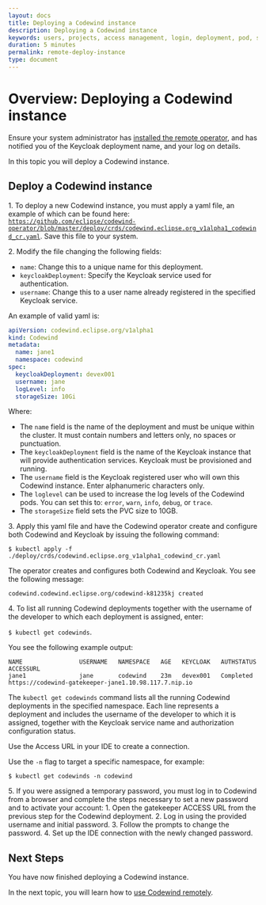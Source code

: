 ```yaml
---
layout: docs
title: Deploying a Codewind instance
description: Deploying a Codewind instance
keywords: users, projects, access management, login, deployment, pod, security, securing cloud connection, remote deployment of Codewind, remote, remote operator, remote codewind instance
duration: 5 minutes
permalink: remote-deploy-instance
type: document
---
```


# Overview: Deploying a Codewind instance

Ensure your system administrator has [installed the remote operator](./remote-install-operator.html), and has notified you of the Keycloak deployment name, and your log on details. 

In this topic you will deploy a Codewind instance.

## Deploy a Codewind instance

1\. To deploy a new Codewind instance, you must apply a yaml file, an example of which can be found here: [`https://github.com/eclipse/codewind-operator/blob/master/deploy/crds/codewind.eclipse.org_v1alpha1_codewind_cr.yaml`](https://github.com/eclipse/codewind-operator/blob/master/deploy/crds/codewind.eclipse.org_v1alpha1_codewind_cr.yaml). Save this file to your system. 

2\. Modify the file changing the following fields:
- `name`: Change this to a unique name for this deployment.
- `keycloakDeployment`: Specify the Keycloak service used for authentication.
- `username`: Change this to a user name already registered in the specified Keycloak service.

An example of valid yaml is:

```yaml
apiVersion: codewind.eclipse.org/v1alpha1
kind: Codewind
metadata:
  name: jane1
  namespace: codewind
spec:
  keycloakDeployment: devex001
  username: jane
  logLevel: info
  storageSize: 10Gi
```

Where:
- The `name` field is the name of the deployment and must be unique within the cluster. It must contain numbers and letters only, no spaces or punctuation.
- The `keycloakDeployment` field is the name of the Keycloak instance that will provide authentication services. Keycloak must be provisioned and running.
- The `username` field is the Keycloak registered user who will own this Codewind instance. Enter alphanumeric characters only. 
- The `loglevel` can be used to increase the log levels of the Codewind pods. You can set this to: `error`, `warn`, `info`, `debug`, or `trace`. 
- The `storageSize` field sets the PVC size to 10GB.

3\. Apply this yaml file and have the Codewind operator create and configure both Codewind and Keycloak by issuing the following command: 

`$ kubectl apply -f ./deploy/crds/codewind.eclipse.org_v1alpha1_codewind_cr.yaml`

The operator creates and configures both Codewind and Keycloak. You see the following message:

`codewind.codewind.eclipse.org/codewind-k81235kj created`

4\. To list all running Codewind deployments together with the username of the developer to which each deployment is assigned, enter:

`$ kubectl get codewinds`. 

You see the following example output:

```
NAME                USERNAME   NAMESPACE   AGE   KEYCLOAK   AUTHSTATUS   ACCESSURL
jane1               jane       codewind    23m   devex001   Completed    https://codewind-gatekeeper-jane1.10.98.117.7.nip.io
```

The `kubectl get codewinds` command lists all the running Codewind deployments in the specified namespace. Each line represents a deployment and includes the username of the developer to which it is assigned, together with the Keycloak service name and authorization configuration status. 

Use the Access URL in your IDE to create a connection. 

Use the `-n` flag to target a specific namespace, for example: 

`$ kubectl get codewinds -n codewind`

5\. If you were assigned a temporary password, you must log in to Codewind from a browser and complete the steps necessary to set a new password and to activate your account:
    1. Open the gatekeeper ACCESS URL from the previous step for the Codewind deployment.
    2. Log in using the provided username and initial password.
    3. Follow the prompts to change the password.
    4. Set up the IDE connection with the newly changed password.


## Next Steps

You have now finished deploying a Codewind instance. 

In the next topic, you will learn how to [use Codewind remotely](./remote-codewind-overview.html).